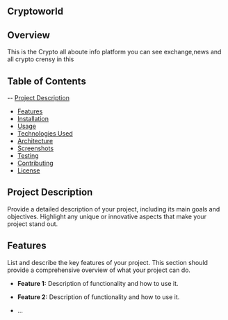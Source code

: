 ## Cryptoworld

## Overview
This is the Crypto all aboute info platform you can see exchange,news and all crypto crensy in this

## Table of Contents

-- [Project Description](#project-description)
- [Features](#features)
- [Installation](#installation)
- [Usage](#usage)
- [Technologies Used](#technologies-used)
- [Architecture](#architecture)
- [Screenshots](#screenshots)
- [Testing](#testing)
- [Contributing](#contributing)
- [License](#license)

## Project Description

Provide a detailed description of your project, including its main goals and objectives. Highlight any unique or innovative aspects that make your project stand out.

## Features

List and describe the key features of your project. This section should provide a comprehensive overview of what your project can do.

- **Feature 1:**
  Description of functionality and how to use it.

- **Feature 2:**
  Description of functionality and how to use it.

- ...

